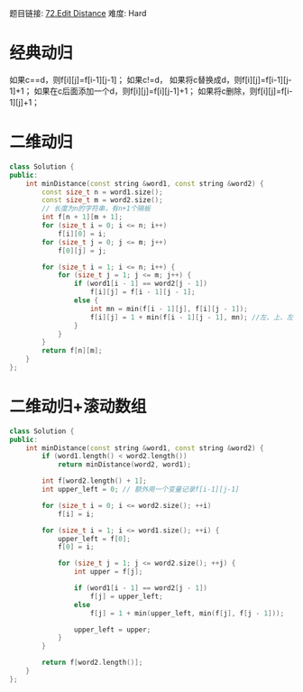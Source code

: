 题目链接: [72.Edit Distance][1]
难度: Hard

# 经典动归

如果c==d，则f[i][j]=f[i-1][j-1]；
如果c!=d，
        如果将c替换成d，则f[i][j]=f[i-1][j-1]+1；
        如果在c后面添加一个d，则f[i][j]=f[i][j-1]+1；
        如果将c删除，则f[i][j]=f[i-1][j]+1；

# 二维动归

```cpp
class Solution {
public:
    int minDistance(const string &word1, const string &word2) {
        const size_t n = word1.size();
        const size_t m = word2.size();
        // 长度为n的字符串，有n+1个隔板
        int f[n + 1][m + 1];
        for (size_t i = 0; i <= n; i++)
            f[i][0] = i;
        for (size_t j = 0; j <= m; j++)
            f[0][j] = j;

        for (size_t i = 1; i <= n; i++) {
            for (size_t j = 1; j <= m; j++) {
                if (word1[i - 1] == word2[j - 1])
                    f[i][j] = f[i - 1][j - 1];
                else {
                    int mn = min(f[i - 1][j], f[i][j - 1]);
                    f[i][j] = 1 + min(f[i - 1][j - 1], mn); //左、上、左上三者最小值+1
                }
            }
        }
        return f[n][m];
    }
};
```

# 二维动归+滚动数组 
```cpp
class Solution {
public:
    int minDistance(const string &word1, const string &word2) {
        if (word1.length() < word2.length())
            return minDistance(word2, word1);

        int f[word2.length() + 1];
        int upper_left = 0; // 额外用一个变量记录f[i-1][j-1]

        for (size_t i = 0; i <= word2.size(); ++i)
            f[i] = i;

        for (size_t i = 1; i <= word1.size(); ++i) {
            upper_left = f[0];
            f[0] = i;

            for (size_t j = 1; j <= word2.size(); ++j) {
                int upper = f[j];

                if (word1[i - 1] == word2[j - 1])
                    f[j] = upper_left;
                else
                    f[j] = 1 + min(upper_left, min(f[j], f[j - 1]));

                upper_left = upper;
            }
        }

        return f[word2.length()];
    }
};
```

[1]: https://leetcode.com/problems/edit-distance/